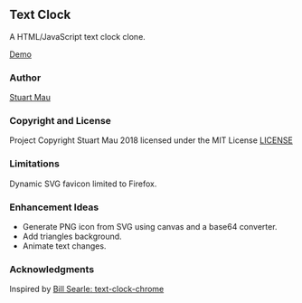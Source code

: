 ## Text Clock

A HTML/JavaScript text clock clone. 

[Demo](https://stuartmau.github.io/textclock/)

### Author

[Stuart Mau](https://github.com/stuartmau)


### Copyright and License

Project Copyright Stuart Mau 2018 licensed under the MIT License [LICENSE](LICENSE)




### Limitations

Dynamic SVG favicon limited to Firefox. 

### Enhancement Ideas

* Generate PNG icon from SVG using canvas and a base64 converter.
* Add triangles background.
* Animate text changes.


### Acknowledgments

Inspired by [Bill Searle: text-clock-chrome](https://github.com/searleb/text-clock-chrome)

